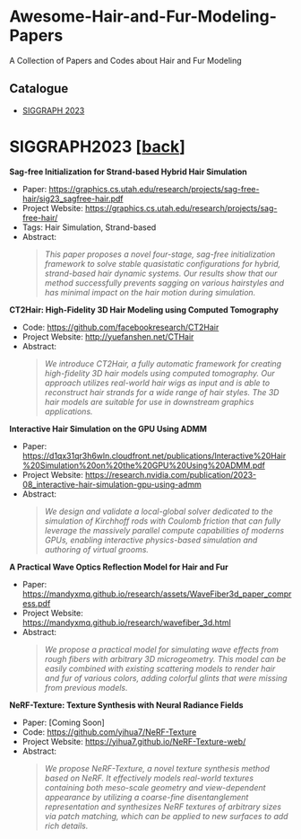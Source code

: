 # Awesome-Hair-and-Fur-Modeling-Papers
A Collection of Papers and Codes about Hair and Fur Modeling

## Catalogue

- [SIGGRAPH 2023](#SIGGRAPH2023)

<a name="SIGGRAPH2023"></a>
# SIGGRAPH2023 [[back](#catalogue)]

**Sag-free Initialization for Strand-based Hybrid Hair Simulation**
- Paper: https://graphics.cs.utah.edu/research/projects/sag-free-hair/sig23_sagfree-hair.pdf
- Project Website: https://graphics.cs.utah.edu/research/projects/sag-free-hair/
- Tags: Hair Simulation, Strand-based
- Abstract:
  > *This paper proposes a novel four-stage, sag-free initialization framework to solve stable quasistatic configurations for hybrid, strand-based hair dynamic systems. Our results show that our method successfully prevents sagging on various hairstyles and has minimal impact on the hair motion during simulation.*

**CT2Hair: High-Fidelity 3D Hair Modeling using Computed Tomography**
- Code: https://github.com/facebookresearch/CT2Hair
- Project Website: http://yuefanshen.net/CTHair
- Abstract:
  > *We introduce CT2Hair, a fully automatic framework for creating high-fidelity 3D hair models using computed tomography. Our approach utilizes real-world hair wigs as input and is able to reconstruct hair strands for a wide range of hair styles. The 3D hair models are suitable for use in downstream graphics applications.*

**Interactive Hair Simulation on the GPU Using ADMM**
- Paper: https://d1qx31qr3h6wln.cloudfront.net/publications/Interactive%20Hair%20Simulation%20on%20the%20GPU%20Using%20ADMM.pdf
- Project Website: https://research.nvidia.com/publication/2023-08_interactive-hair-simulation-gpu-using-admm
- Abstract:
  > *We design and validate a local-global solver dedicated to the simulation of Kirchhoff rods with Coulomb friction that can fully leverage the massively parallel compute capabilities of moderns GPUs, enabling interactive physics-based simulation and authoring of virtual grooms.*

**A Practical Wave Optics Reflection Model for Hair and Fur**
- Paper: https://mandyxmq.github.io/research/assets/WaveFiber3d_paper_compress.pdf
- Project Website: https://mandyxmq.github.io/research/wavefiber_3d.html
- Abstract:
  > *We propose a practical model for simulating wave effects from rough fibers with arbitrary 3D microgeometry. This model can be easily combined with existing scattering models to render hair and fur of various colors, adding colorful glints that were missing from previous models.*

**NeRF-Texture: Texture Synthesis with Neural Radiance Fields**
- Paper: [Coming Soon]
- Code: https://github.com/yihua7/NeRF-Texture
- Project Website: https://yihua7.github.io/NeRF-Texture-web/
- Abstract:
  > *We propose NeRF-Texture, a novel texture synthesis method based on NeRF. It effectively models real-world textures containing both meso-scale geometry and view-dependent appearance by utilizing a coarse-fine disentanglement representation and synthesizes NeRF textures of arbitrary sizes via patch matching, which can be applied to new surfaces to add rich details.*
